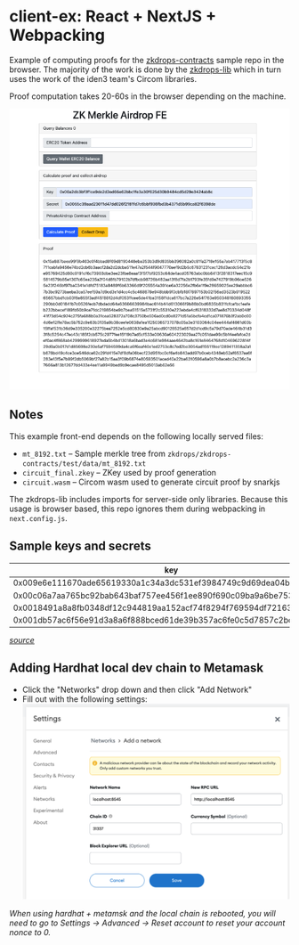 # client-ex: React + NextJS + Webpacking
Example of computing proofs for the [zkdrops-contracts](/zkdrops-contracts) sample repo in the browser. The majority of the work is done by the [zkdrops-lib](/zkdrops-lib) which in turn uses the work of the iden3 team's Circom libraries. 

Proof computation takes 20-60s in the browser depending on the machine.

![Fe-ex-picture](imgs/fe-ex.png)

## Notes
This example front-end depends on the following locally served files:
- `mt_8192.txt` – Sample merkle tree from `zkdrops/zkdrops-contracts/test/data/mt_8192.txt`
- `circuit_final.zkey` – ZKey used by proof generation
- `circuit.wasm` – Circom wasm used to generate circuit proof by snarkjs

The zkdrops-lib includes imports for server-side only libraries. Because this usage is browser based, this repo ignores them during webpacking in `next.config.js`.

## Sample keys and secrets 
| key | secret |
| --- | --- |
| 0x009e6e111670ade65619330a1c34a3dc531ef3984749c9d69dea04b03a3a4f7f | 0x0078f4345cf4ecf7a0ce60629c3b830a723f5ba57654fa5b3140f75cbdcf49d4 |
| 0x00c06a7aa765bc92bab643baf757ee456f1ee890f690c09ba9a6be7533cf8e17 | 0x009968cc4b34a8a1dc99d503565c2c29707d336d877a1c5510a8679eb8398be2 |
| 0x0018491a8a8fb0348df12c944819aa152acf74f8294f769594df72163ed12974 | 0x008388a500abd0b0e1d912813a283b920d1bf479aeb16aa951132e92d5caa191 |
| 0x001db57ac6f56e91d3a8a6f888bced61de39b357ac6fe0c5d7857c2bcc660a3a | 0x0019175b472bb5285c43db00eb7065905606882bfb4857c1c8216b249443c0f7 |

*[source](https://github.com/a16z/zkdrops/zkdrops-contracts/blob/master/test/temp/mt_keys_8192.csv)*

## Adding Hardhat local dev chain to Metamask
- Click the "Networks" drop down and then click "Add Network"
- Fill out with the following settings:
![local-metamask-settings](imgs/local-metamask-settings.png)

*When using hardhat + metamsk and the local chain is rebooted, you will need to go to Settings -> Advanced -> Reset account to reset your account nonce to 0.*